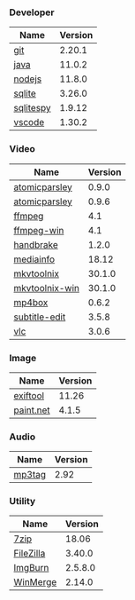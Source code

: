 
### Developer
Name                                                                                | Version
----                                                                                | -------
[git](https://github.com/git-for-windows/git/releases)                              | 2.20.1
[java](http://www.oracle.com/technetwork/java/javase/downloads/index.html)          | 11.0.2
[nodejs](https://nodejs.org/en/download/current/)                                   | 11.8.0
[sqlite](http://www.sqlite.org/download.html)                                       | 3.26.0
[sqlitespy](http://www.yunqa.de/delphi/doku.php/products/sqlitespy/index)           | 1.9.12
[vscode](https://code.visualstudio.com/updates)                                     | 1.30.2

### Video
Name                                                                                | Version
----                                                                                | -------
[atomicparsley](http://sourceforge.net/projects/atomicparsley/files/atomicparsley/) | 0.9.0
[atomicparsley](https://bitbucket.org/jonhedgerows/atomicparsley/downloads)         | 0.9.6
[ffmpeg](http://www.ffmpeg.org/download.html)                                       | 4.1
[ffmpeg-win](http://ffmpeg.zeranoe.com/builds/)                                     | 4.1
[handbrake](http://handbrake.fr/downloads.php)                                      | 1.2.0
[mediainfo](http://mediaarea.net/us/MediaInfo/Download/Windows)                     | 18.12
[mkvtoolnix](http://www.bunkus.org/videotools/mkvtoolnix/downloads.html)            | 30.1.0
[mkvtoolnix-win](http://www.fosshub.com/MKVToolNix.html)                            | 30.1.0
[mp4box](http://gpac.wp.mines-telecom.fr/mp4box/)                                   | 0.6.2
[subtitle-edit](https://github.com/SubtitleEdit/subtitleedit/releases)              | 3.5.8
[vlc](https://www.videolan.org/vlc/download-windows.html)                           | 3.0.6

### Image
Name                                                                                | Version
----                                                                                | -------
[exiftool](http://www.sno.phy.queensu.ca/~phil/exiftool/)                           | 11.26
[paint.net](http://www.getpaint.net/download.html)                                  | 4.1.5

### Audio
Name                                                                                | Version
----                                                                                | -------
[mp3tag](http://www.mp3tag.de/en/download.html)                                     | 2.92

### Utility
Name                                                                                | Version
----                                                                                | -------
[7zip](http://www.7-zip.org/download.html)                                          | 18.06
[FileZilla](https://filezilla-project.org/download.php?show_all=1)                  | 3.40.0
[ImgBurn](http://www.imgburn.com/index.php?act=download)                            | 2.5.8.0
[WinMerge](http://winmerge.org/downloads/)                                          | 2.14.0
